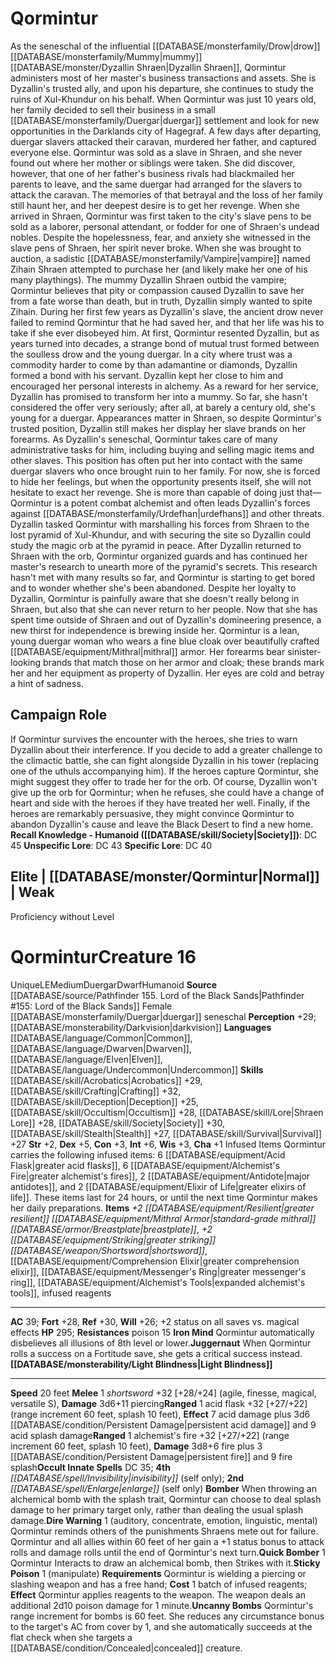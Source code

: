 ﻿---
ac: '39'
alignment: LE
all_resistance: null
burrow_speed: null
charisma: '+1'
climb_speed: null
constitution: '+3'
creature_ability:
- Bomber
- Dire Warning
- Iron Mind
- Juggernaut
- Light Blindness
- Quick Bomber
- Sticky Poison
- ''
- Uncanny Bombs
creature_family: null
description: "As the seneschal of the influential [[DATABASE/monsterfamily/Drow|drow]]\
  \ [[DATABASE/monsterfamily/Mummy|mummy]] [[DATABASE/monster/Dyzallin Shraen|Dyzallin\
  \ Shraen]] , Qormintur administers most of her master's business transactions and\
  \ assets. She is Dyzallin's trusted ally, and upon his departure, she continues\
  \ to study the ruins of Xul-Khundur on his behalf.<br/><br/>When Qormintur was just\
  \ 10 years old, her family decided to sell their business in a small [[DATABASE/monsterfamily/Duergar|duergar]]\
  \ settlement and look for new opportunities in the Darklands city of Hagegraf. A\
  \ few days after departing, duergar slavers attacked their caravan, murdered her\
  \ father, and captured everyone else. Qormintur was sold as a slave in Shraen, and\
  \ she never found out where her mother or siblings were taken. She did discover,\
  \ however, that one of her father's business rivals had blackmailed her parents\
  \ to leave, and the same duergar had arranged for the slavers to attack the caravan.\
  \ The memories of that betrayal and the loss of her family still haunt her, and\
  \ her deepest desire is to get her revenge.<br/><br/> When she arrived in Shraen,\
  \ Qormintur was first taken to the city's slave pens to be sold as a laborer, personal\
  \ attendant, or fodder for one of Shraen's undead nobles. Despite the hopelessness,\
  \ fear, and anxiety she witnessed in the slave pens of Shraen, her spirit never\
  \ broke. When she was brought to auction, a sadistic [[DATABASE/monsterfamily/Vampire|vampire]]\
  \ named Zihain Shraen attempted to purchase her (and likely make her one of his\
  \ many playthings). The mummy Dyzallin Shraen outbid the vampire; Qormintur believes\
  \ that pity or compassion caused Dyzallin to save her from a fate worse than death,\
  \ but in truth, Dyzallin simply wanted to spite Zihain.<br/><br/> During her first\
  \ few years as Dyzallin's slave, the ancient drow never failed to remind Qormintur\
  \ that he had saved her, and that her life was his to take if she ever disobeyed\
  \ him. At first, Qormintur resented Dyzallin, but as years turned into decades,\
  \ a strange bond of mutual trust formed between the soulless drow and the young\
  \ duergar. In a city where trust was a commodity harder to come by than adamantine\
  \ or diamonds, Dyzallin formed a bond with his servant. Dyzallin kept her close\
  \ to him and encouraged her personal interests in alchemy. As a reward for her service,\
  \ Dyzallin has promised to transform her into a mummy. So far, she hasn't considered\
  \ the offer very seriously; after all, at barely a century old, she's young for\
  \ a duergar.<br/><br/> Appearances matter in Shraen, so despite Qormintur's trusted\
  \ position, Dyzallin still makes her display her slave brands on her forearms. As\
  \ Dyzallin's seneschal, Qormintur takes care of many administrative tasks for him,\
  \ including buying and selling magic items and other slaves. This position has often\
  \ put her into contact with the same duergar slavers who once brought ruin to her\
  \ family. For now, she is forced to hide her feelings, but when the opportunity\
  \ presents itself, she will not hesitate to exact her revenge. She is more than\
  \ capable of doing just that\u2014Qormintur is a potent combat alchemist and often\
  \ leads Dyzallin's forces against [[DATABASE/monsterfamily/Urdefhan|urdefhans]]\
  \ and other threats. Dyzallin tasked Qormintur with marshalling his forces from\
  \ Shraen to the lost pyramid of Xul-Khundur, and with securing the site so Dyzallin\
  \ could study the magic orb at the pyramid in peace. After Dyzallin returned to\
  \ Shraen with the orb, Qormintur organized guards and has continued her master's\
  \ research to unearth more of the pyramid's secrets. This research hasn't met with\
  \ many results so far, and Qormintur is starting to get bored and to wonder whether\
  \ she's been abandoned. Despite her loyalty to Dyzallin, Qormintur is painfully\
  \ aware that she doesn't really belong in Shraen, but also that she can never return\
  \ to her people. Now that she has spent time outside of Shraen and out of Dyzallin's\
  \ domineering presence, a new thirst for independence is brewing inside her.<br/><br/>\
  \ Qormintur is a lean, young duergar woman who wears a fine blue cloak over beautifully\
  \ crafted [[DATABASE/equipment/Mithral|mithral]] armor. Her forearms bear sinister-looking\
  \ brands that match those on her armor and cloak; these brands mark her and her\
  \ equipment as property of Dyzallin. Her eyes are cold and betray a hint of sadness."
dexterity: '+5'
element: null
fly_speed: null
fortitude: '+28'
hardness: null
hp: '295'
id: '2135'
immunity: null
intelligence: '+6'
land_speed: '20'
language:
- '[[DATABASE/language/Common|Common]]'
- '[[DATABASE/language/Dwarven|Dwarven]]'
- '[[DATABASE/language/Elven|Elven]]'
- '[[DATABASE/language/Undercommon|Undercommon]]'
level: '16'
max_speed: '20'
name: Qormintur
perception: '+29'
rarity: Unique
reflex: '+30'
resistance:
- '[[DATABASE/trait/Poison|poison]] 15'
rus_type_level: null
school: null
sense:
- '[[DATABASE/monsterability/Darkvision|darkvision]]'
size: Medium
skill:
- '[[DATABASE/skill/Acrobatics|Acrobatics]] +29'
- '[[DATABASE/skill/Crafting|Crafting]] +32'
- '[[DATABASE/skill/Deception|Deception]] +25'
- '[[DATABASE/skill/Occultism|Occultism]] +28'
- '[[DATABASE/skill/Lore|Shraen Lore]] +28'
- '[[DATABASE/skill/Society|Society]] +30'
- '[[DATABASE/skill/Stealth|Stealth]] +27'
- '[[DATABASE/skill/Survival|Survival]] +27'
source: '[[DATABASE/source/Pathfinder 155. Lord of the Black Sands|Pathfinder #155:
  Lord of the Black Sands]]'
speed:
- 20 feet
spell:
- '[[DATABASE/spell/Enlarge|Enlarge]]'
- '[[DATABASE/spell/Invisibility|Invisibility]]'
strength: '+2'
strength_req: '2'
strongest_save:
- Reflex
swim_speed: null
trait:
- '[[DATABASE/trait/Duergar|Duergar]]'
- '[[DATABASE/trait/Dwarf|Dwarf]]'
- '[[DATABASE/trait/Humanoid|Humanoid]]'
- '[[DATABASE/trait/Unique|Unique]]'
type: Creature
vision: Darkvision
weakest_save:
- Will
weakness: null
will: '+26'
wisdom: '+3'

---
# Qormintur

As the seneschal of the influential [[DATABASE/monsterfamily/Drow|drow]] [[DATABASE/monsterfamily/Mummy|mummy]] [[DATABASE/monster/Dyzallin Shraen|Dyzallin Shraen]], Qormintur administers most of her master's business transactions and assets. She is Dyzallin's trusted ally, and upon his departure, she continues to study the ruins of Xul-Khundur on his behalf.
When Qormintur was just 10 years old, her family decided to sell their business in a small [[DATABASE/monsterfamily/Duergar|duergar]] settlement and look for new opportunities in the Darklands city of Hagegraf. A few days after departing, duergar slavers attacked their caravan, murdered her father, and captured everyone else. Qormintur was sold as a slave in Shraen, and she never found out where her mother or siblings were taken. She did discover, however, that one of her father's business rivals had blackmailed her parents to leave, and the same duergar had arranged for the slavers to attack the caravan. The memories of that betrayal and the loss of her family still haunt her, and her deepest desire is to get her revenge.
 When she arrived in Shraen, Qormintur was first taken to the city's slave pens to be sold as a laborer, personal attendant, or fodder for one of Shraen's undead nobles. Despite the hopelessness, fear, and anxiety she witnessed in the slave pens of Shraen, her spirit never broke. When she was brought to auction, a sadistic [[DATABASE/monsterfamily/Vampire|vampire]] named Zihain Shraen attempted to purchase her (and likely make her one of his many playthings). The mummy Dyzallin Shraen outbid the vampire; Qormintur believes that pity or compassion caused Dyzallin to save her from a fate worse than death, but in truth, Dyzallin simply wanted to spite Zihain.
 During her first few years as Dyzallin's slave, the ancient drow never failed to remind Qormintur that he had saved her, and that her life was his to take if she ever disobeyed him. At first, Qormintur resented Dyzallin, but as years turned into decades, a strange bond of mutual trust formed between the soulless drow and the young duergar. In a city where trust was a commodity harder to come by than adamantine or diamonds, Dyzallin formed a bond with his servant. Dyzallin kept her close to him and encouraged her personal interests in alchemy. As a reward for her service, Dyzallin has promised to transform her into a mummy. So far, she hasn't considered the offer very seriously; after all, at barely a century old, she's young for a duergar.
 Appearances matter in Shraen, so despite Qormintur's trusted position, Dyzallin still makes her display her slave brands on her forearms. As Dyzallin's seneschal, Qormintur takes care of many administrative tasks for him, including buying and selling magic items and other slaves. This position has often put her into contact with the same duergar slavers who once brought ruin to her family. For now, she is forced to hide her feelings, but when the opportunity presents itself, she will not hesitate to exact her revenge. She is more than capable of doing just that—Qormintur is a potent combat alchemist and often leads Dyzallin's forces against [[DATABASE/monsterfamily/Urdefhan|urdefhans]] and other threats. Dyzallin tasked Qormintur with marshalling his forces from Shraen to the lost pyramid of Xul-Khundur, and with securing the site so Dyzallin could study the magic orb at the pyramid in peace. After Dyzallin returned to Shraen with the orb, Qormintur organized guards and has continued her master's research to unearth more of the pyramid's secrets. This research hasn't met with many results so far, and Qormintur is starting to get bored and to wonder whether she's been abandoned. Despite her loyalty to Dyzallin, Qormintur is painfully aware that she doesn't really belong in Shraen, but also that she can never return to her people. Now that she has spent time outside of Shraen and out of Dyzallin's domineering presence, a new thirst for independence is brewing inside her.
 Qormintur is a lean, young duergar woman who wears a fine blue cloak over beautifully crafted [[DATABASE/equipment/Mithral|mithral]] armor. Her forearms bear sinister-looking brands that match those on her armor and cloak; these brands mark her and her equipment as property of Dyzallin. Her eyes are cold and betray a hint of sadness.

## Campaign Role

If Qormintur survives the encounter with the heroes, she tries to warn Dyzallin about their interference. If you decide to add a greater challenge to the climactic battle, she can fight alongside Dyzallin in his tower (replacing one of the uthuls accompanying him). If the heroes capture Qormintur, she might suggest they offer to trade her for the orb. Of course, Dyzallin won't give up the orb for Qormintur; when he refuses, she could have a change of heart and side with the heroes if they have treated her well. Finally, if the heroes are remarkably persuasive, they might convince Qormintur to abandon Dyzallin's cause and leave the Black Desert to find a new home.
**Recall Knowledge - Humanoid ([[DATABASE/skill/Society|Society]])**: DC 45
**Unspecific Lore**: DC 43
**Specific Lore**: DC 40

## Elite | [[DATABASE/monster/Qormintur|Normal]] | Weak
Proficiency without Level

# Qormintur<span class="item-type">Creature 16</span>

<span class="trait-unique item-trait">Unique</span><span class="trait-alignment item-trait">LE</span><span class="trait-size item-trait">Medium</span><span class="item-trait">Duergar</span><span class="item-trait">Dwarf</span><span class="item-trait">Humanoid</span>
**Source** [[DATABASE/source/Pathfinder 155. Lord of the Black Sands|Pathfinder #155: Lord of the Black Sands]]
Female [[DATABASE/monsterfamily/Duergar|duergar]] seneschal
**Perception** +29; [[DATABASE/monsterability/Darkvision|darkvision]]
**Languages** [[DATABASE/language/Common|Common]], [[DATABASE/language/Dwarven|Dwarven]], [[DATABASE/language/Elven|Elven]], [[DATABASE/language/Undercommon|Undercommon]]
**Skills** [[DATABASE/skill/Acrobatics|Acrobatics]] +29, [[DATABASE/skill/Crafting|Crafting]] +32, [[DATABASE/skill/Deception|Deception]] +25, [[DATABASE/skill/Occultism|Occultism]] +28, [[DATABASE/skill/Lore|Shraen Lore]] +28, [[DATABASE/skill/Society|Society]] +30, [[DATABASE/skill/Stealth|Stealth]] +27, [[DATABASE/skill/Survival|Survival]] +27
**Str** +2, **Dex** +5, **Con** +3, **Int** +6, **Wis** +3, **Cha** +1
Infused Items Qormintur carries the following infused items: 6 [[DATABASE/equipment/Acid Flask|greater acid flasks]], 6 [[DATABASE/equipment/Alchemist's Fire|greater alchemist's fires]], 2 [[DATABASE/equipment/Antidote|major antidotes]], and 2 [[DATABASE/equipment/Elixir of Life|greater elixirs of life]]. These items last for 24 hours, or until the next time Qormintur makes her daily preparations.
**Items** _+2 [[DATABASE/equipment/Resilient|greater resilient]] [[DATABASE/equipment/Mithral Armor|standard-grade mithral]] [[DATABASE/armor/Breastplate|breastplate]]_, _+2 [[DATABASE/equipment/Striking|greater striking]] [[DATABASE/weapon/Shortsword|shortsword]]_, [[DATABASE/equipment/Comprehension Elixir|greater comprehension elixir]], [[DATABASE/equipment/Messenger's Ring|greater messenger's ring]], [[DATABASE/equipment/Alchemist's Tools|expanded alchemist's tools]], infused reagents

---
**AC** 39; **Fort** +28, **Ref** +30, **Will** +26; +2 status on all saves vs. magical effects
**HP** 295; **Resistances** poison 15
<span class="in-box-ability">**Iron Mind** Qormintur automatically disbelieves all illusions of 8th level or lower.</span><span class="in-box-ability">**Juggernaut** When Qormintur rolls a success on a Fortitude save, she gets a critical success instead.</span><span class="in-box-ability">**[[DATABASE/monsterability/Light Blindness|Light Blindness]]** </span>

---
**Speed** 20 feet
<span class="in-box-ability">**Melee** <span class="action-icon">1</span> _shortsword_ +32 [+28/+24] (agile, finesse, magical, versatile S), **Damage** 3d6+11 piercing</span><span class="in-box-ability">**Ranged** <span class="action-icon">1</span> acid flask +32 [+27/+22] (range increment 60 feet, splash 10 feet), **Effect** 7 acid damage plus 3d6 [[DATABASE/condition/Persistent Damage|persistent acid damage]] and 9 acid splash damage</span><span class="in-box-ability">**Ranged** <span class="action-icon">1</span> alchemist's fire +32 [+27/+22] (range increment 60 feet, splash 10 feet), **Damage** 3d8+6 fire plus 3 [[DATABASE/condition/Persistent Damage|persistent fire]] and 9 fire splash</span>**Occult Innate Spells** DC 35; **4th** _[[DATABASE/spell/Invisibility|invisibility]]_ (self only); **2nd** _[[DATABASE/spell/Enlarge|enlarge]]_ (self only)
<span class="in-box-ability">**Bomber** When throwing an alchemical bomb with the splash trait, Qormintur can choose to deal splash damage to her primary target only, rather than dealing the usual splash damage.</span><span class="in-box-ability">**Dire Warning** <span class="action-icon">1</span> (auditory, concentrate, emotion, linguistic, mental) Qormintur reminds others of the punishments Shraens mete out for failure. Qormintur and all allies within 60 feet of her gain a +1 status bonus to attack rolls and damage rolls until the end of Qormintur's next turn.</span><span class="in-box-ability">**Quick Bomber** <span class="action-icon">1</span> Qormintur Interacts to draw an alchemical bomb, then Strikes with it.</span><span class="in-box-ability">**Sticky Poison** <span class="action-icon">1</span> (manipulate) **Requirements** Qormintur is wielding a piercing or slashing weapon and has a free hand; **Cost** 1 batch of infused reagents; **Effect** Qormintur applies reagents to the weapon. The weapon deals an additional 2d10 poison damage for 1 minute.</span><span class="in-box-ability">**Uncanny Bombs** Qormintur's range increment for bombs is 60 feet. She reduces any circumstance bonus to the target's AC from cover by 1, and she automatically succeeds at the flat check when she targets a [[DATABASE/condition/Concealed|concealed]] creature.</span>